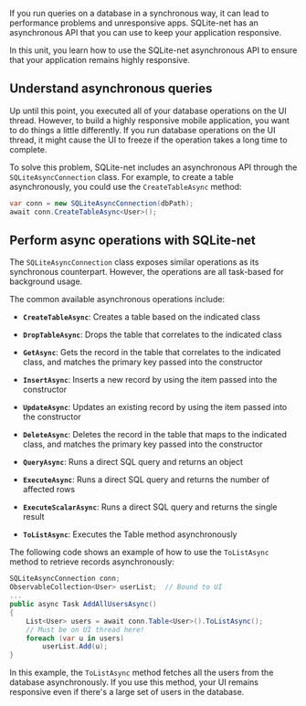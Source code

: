 If you run queries on a database in a synchronous way, it can lead to performance problems and unresponsive apps. SQLite-net has an asynchronous API that you can use to keep your application responsive.

In this unit, you learn how to use the SQLite-net asynchronous API to ensure that your application remains highly responsive.

## Understand asynchronous queries

Up until this point, you executed all of your database operations on the UI thread. However, to build a highly responsive mobile application, you want to do things a little differently. If you run database operations on the UI thread, it might cause the UI to freeze if the operation takes a long time to complete.

To solve this problem, SQLite-net includes an asynchronous API through the `SQLiteAsyncConnection` class. For example, to create a table asynchronously, you could use the `CreateTableAsync` method:

```csharp
var conn = new SQLiteAsyncConnection(dbPath);
await conn.CreateTableAsync<User>();
```

## Perform async operations with SQLite-net

The `SQLiteAsyncConnection` class exposes similar operations as its synchronous counterpart. However, the operations are all task-based for background usage.

The common available asynchronous operations include:

- **`CreateTableAsync`**: Creates a table based on the indicated class

- **`DropTableAsync`**: Drops the table that correlates to the indicated class

- **`GetAsync`**: Gets the record in the table that correlates to the indicated class, and matches the primary key passed into the constructor

- **`InsertAsync`**: Inserts a new record by using the item passed into the constructor

- **`UpdateAsync`**: Updates an existing record by using the item passed into the constructor

- **`DeleteAsync`**: Deletes the record in the table that maps to the indicated class, and matches the primary key passed into the constructor

- **`QueryAsync`**: Runs a direct SQL query and returns an object

- **`ExecuteAsync`**: Runs a direct SQL query and returns the number of affected rows

- **`ExecuteScalarAsync`**: Runs a direct SQL query and returns the single result

- **`ToListAsync`**: Executes the Table method asynchronously

The following code shows an example of how to use the `ToListAsync` method to retrieve records asynchronously:

```csharp
SQLiteAsyncConnection conn;
ObservableCollection<User> userList;  // Bound to UI
...
public async Task AddAllUsersAsync()
{
    List<User> users = await conn.Table<User>().ToListAsync();
    // Must be on UI thread here!
    foreach (var u in users)
        userList.Add(u);
}
```

In this example, the `ToListAsync` method fetches all the users from the database asynchronously. If you use this method, your UI remains responsive even if there's a large set of users in the database.

